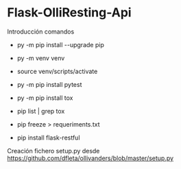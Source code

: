 # Flask-OlliResting-Api

Introducción comandos

- py -m pip install --upgrade pip 
- py -m venv venv
- source venv/scripts/activate

- py -m pip install pytest
- py -m pip install tox
- pip list | grep tox

- pip freeze > requeriments.txt
- pip install flask-restful

Creación fichero setup.py desde https://github.com/dfleta/ollivanders/blob/master/setup.py 
